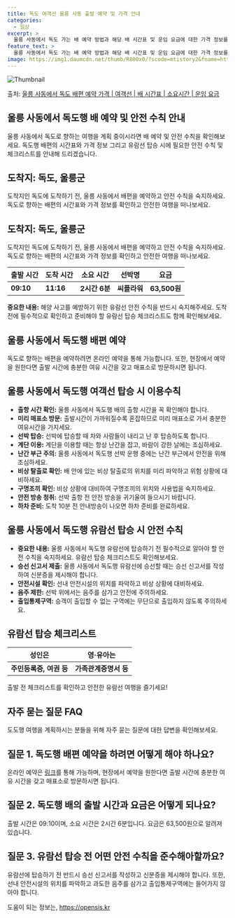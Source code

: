```yaml
---
title: 독도 여객선 울릉 사동 출발 예약 및 가격 안내
categories:
  - 일상
excerpt: >
  울릉 사동에서 독도 가는 배 예약 방법과 해당 배 시간표 및 운임 요금에 대한 가격 정보를 안내 드리겠습니다. 안전하고 재밋는 독도행 여행을 위해 아래 정보 참고하시기 바랍니다. 독도행 배편 예약하기 👈 클릭울릉 사동에서 독도행 배 시간표출발 시간도착 시간소요 시간선박명요금09:1011:162시간 6분씨플라워63,500원독도행 배편 예약하기 👈 클릭울릉 사동에서 독도행 여객선 탑승 시 이용수칙중요한 점: 울릉 사동에서 독도행 여객선에 탑승하기 전 반드시 숙지해야 할 안전 수칙 1) 출항 시간 확인: 울릉 사동에서 독도행 배의 출항 시간을 꼭 확인해야 합니다. 2) 미리 매표소 방문: 출발시간이 가까워질수록 혼잡하므로 미리 매표소로 가서 충분한 여유시간을 가지세요. 3) 선박 탑승: 선박에 탑승할 때 차와..
feature_text: >
  울릉 사동에서 독도 가는 배 예약 방법과 해당 배 시간표 및 운임 요금에 대한 가격 정보를 안내 드리겠습니다. 안전하고 재밋는 독도행 여행을 위해 아래 정보 참고하시기 바랍니다. 독도행 배편 예약하기 👈 클릭울릉 사동에서 독도행 배 시간표출발 시간도착 시간소요 시간선박명요금09:1011:162시간 6분씨플라워63,500원독도행 배편 예약하기 👈 클릭울릉 사동에서 독도행 여객선 탑승 시 이용수칙중요한 점: 울릉 사동에서 독도행 여객선에 탑승하기 전 반드시 숙지해야 할 안전 수칙 1) 출항 시간 확인: 울릉 사동에서 독도행 배의 출항 시간을 꼭 확인해야 합니다. 2) 미리 매표소 방문: 출발시간이 가까워질수록 혼잡하므로 미리 매표소로 가서 충분한 여유시간을 가지세요. 3) 선박 탑승: 선박에 탑승할 때 차와..
image: https://img1.daumcdn.net/thumb/R800x0/?scode=mtistory2&fname=https%3A%2F%2Fblog.kakaocdn.net%2Fdn%2FJJJWT%2FbtsHDjvPkbw%2F2rcDD9emulJVh0whMUFeKk%2Fimg.webp
---
```


![Thumbnail](https://img1.daumcdn.net/thumb/R800x0/?scode=mtistory2&fname=https%3A%2F%2Fblog.kakaocdn.net%2Fdn%2FJJJWT%2FbtsHDjvPkbw%2F2rcDD9emulJVh0whMUFeKk%2Fimg.webp)

<p>출처: <a href="https://opensis.kr/entry/%EC%9A%B8%EB%A6%89-%EC%82%AC%EB%8F%99%EC%97%90%EC%84%9C-%EB%8F%85%EB%8F%84-%EB%B0%B0%ED%8E%B8-%EC%98%88%EC%95%BD-%EA%B0%80%EA%B2%A9-%EC%97%AC%EA%B0%9D%EC%84%A0-%EB%B0%B0-%EC%8B%9C%EA%B0%84%ED%91%9C-%EC%86%8C%EC%9A%94%EC%8B%9C%EA%B0%84-%EC%9A%B4%EC%9E%84-%EC%9A%94%EA%B8%88" rel="dofollow">울릉 사동에서 독도 배편 예약 가격 | 여객선 | 배 시간표 | 소요시간 | 운임 요금</a> </p>

## 울릉 사동에서 독도행 배 예약 및 안전 수칙 안내

울릉 사동에서 독도로 향하는 여행을 계획 중이시라면 배 예약 및 안전 수칙을 확인해보세요. 독도행 배편의 시간표와 가격 정보 그리고 유람선
탑승 시에 필요한 안전 수칙 및 체크리스트를 안내해 드리겠습니다.

## 도착지: 독도, 울릉군

도착지인 독도에 도착하기 전, 울릉 사동에서 배편을 예약하고 안전 수칙을 숙지하세요. 독도로 향하는 배편의 시간표와 가격 정보를 확인하고
안전한 여행을 떠나보세요.

## 도착지: 독도, 울릉군

도착지인 독도에 도착하기 전, 울릉 사동에서 배편을 예약하고 안전 수칙을 숙지하세요. 독도로 향하는 배편의 시간표와 가격 정보를 확인하고
안전한 여행을 떠나보세요.

**출발 시간** | **도착 시간** | **소요 시간** | **선박명** | **요금**  
---|---|---|---|---  
**09:10** | **11:16** | **2시간 6분** | **씨플라워** | **63,500원**  
  
**중요한 내용:** 해양 사고를 예방하기 위한 유람선 안전 수칙을 반드시 숙지해주세요. 도착 전에 필수적으로 확인하고 준비해야 할 유람선
탑승 체크리스트도 함께 확인해보세요.

## 울릉 사동에서 독도행 배편 예약

독도로 향하는 배편을 예약하려면 온라인 예약을 통해 가능합니다. 또한, 현장에서 예약을 원한다면 출발 시간에 충분한 여유 시간을 갖고
매표소로 방문하시면 됩니다.

## 울릉 사동에서 독도행 여객선 탑승 시 이용수칙

  * **출항 시간 확인:** 울릉 사동에서 독도행 배의 출항 시간을 꼭 확인해야 합니다.
  * **미리 매표소 방문:** 출발시간이 가까워질수록 혼잡하므로 미리 매표소로 가서 충분한 여유시간을 가지세요.
  * **선박 탑승:** 선박에 탑승할 때 차와 사람들이 내리고 난 후 탑승하도록 합니다.
  * **계단 이용:** 계단을 이용할 때는 항상 난간을 잡고, 바람이 강한 날에는 조심하세요.
  * **난간 부근 주의:** 울릉 사동에서 독도행 선박 운행 중에는 난간 부근에서 안전을 위해 조심하세요.
  * **비상 탈출로 확인:** 배 안에 있는 비상 탈출로의 위치를 미리 파악하고 위험 상황에 대비하세요.
  * **구명조끼 확인:** 비상 상황에 대비하여 구명조끼의 위치와 사용법을 숙지하세요.
  * **안전 방송 청취:** 선박 출항 전 안전 방송을 귀기울여 들으시기 바랍니다.
  * **하차 준비:** 도착 10분 전 안내방송이 나오면 하차 준비를 완료하세요.

## 울릉 사동에서 독도행 유람선 탑승 시 안전 수칙

  * **중요한 내용:** 울릉 사동에서 독도행 유람선에 탑승하기 전 필수적으로 알아야 할 안전 수칙을 숙지하세요. 유람선 탑승 체크리스트도 확인해보세요.
  * **승선 신고서 제출:** 울릉 사동에서 독도행 유람선에 승선할 때는 승선 신고서를 작성하여 신분증을 제시해야 합니다.
  * **안전시설 확인:** 선내 안전시설의 위치를 파악하고 비상 상황에 대비하세요.
  * **음주 제한:** 선박 위에서는 음주를 삼가고 안전에 주의하세요.
  * **출입통제구역:** 승객이 출입할 수 없는 구역에는 무단으로 출입하지 않도록 주의하세요.

## 유람선 탑승 체크리스트

**성인은** | **영·유아는**  
---|---  
**주민등록증, 여권 등** | **가족관계증명서 등**  
  
출발 전 체크리스트를 확인하고 안전한 유람선 여행을 즐기세요!

## 자주 묻는 질문 FAQ

도도행 여행을 계획하시는 분들을 위해 자주 묻는 질문에 대한 답변을 확인해보세요.

## 질문 1. 독도행 배편 예약을 하려면 어떻게 해야 하나요?

온라인 예약은 [링크](https://qoogle.tistory.com/1307)를 통해 가능하며, 현장에서 예약을 원한다면 출발 시간에
충분한 여유 시간을 갖고 매표소로 방문하시면 됩니다.

## 질문 2. 독도행 배의 출발 시간과 요금은 어떻게 되나요?

출발 시간은 09:10이며, 소요 시간은 2시간 6분입니다. 요금은 63,500원으로 알려져 있습니다.

## 질문 3. 유람선 탑승 전 어떤 안전 수칙을 준수해아할까요?

유람선에 탑승하기 전 반드시 승선 신고서를 작성하고 신분증을 제시해야 합니다. 또한, 선내 안전시설의 위치를 파악하고 과도한 음주를 삼가고
출입통제구역에는 들어가지 않아야 합니다.

 

도움이 되는 정보는, <a href="https://opensis.kr" rel="dofollow">https://opensis.kr</a>


